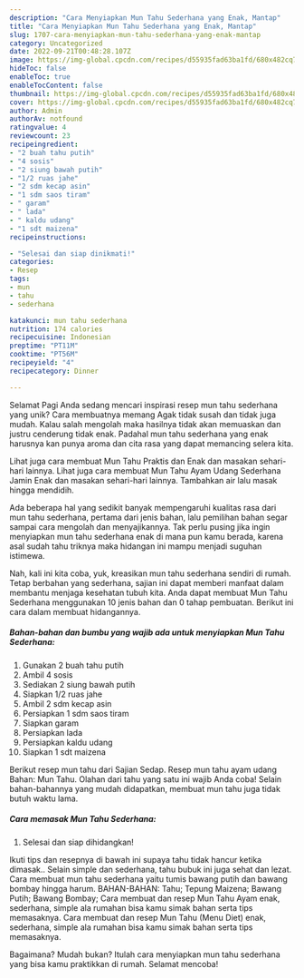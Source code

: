 ```yaml
---
description: "Cara Menyiapkan Mun Tahu Sederhana yang Enak, Mantap"
title: "Cara Menyiapkan Mun Tahu Sederhana yang Enak, Mantap"
slug: 1707-cara-menyiapkan-mun-tahu-sederhana-yang-enak-mantap
category: Uncategorized
date: 2022-09-21T00:48:28.107Z
image: https://img-global.cpcdn.com/recipes/d55935fad63ba1fd/680x482cq70/mun-tahu-sederhana-foto-resep-utama.jpg
hideToc: false
enableToc: true
enableTocContent: false
thumbnail: https://img-global.cpcdn.com/recipes/d55935fad63ba1fd/680x482cq70/mun-tahu-sederhana-foto-resep-utama.jpg
cover: https://img-global.cpcdn.com/recipes/d55935fad63ba1fd/680x482cq70/mun-tahu-sederhana-foto-resep-utama.jpg
author: Admin
authorAv: notfound
ratingvalue: 4
reviewcount: 23
recipeingredient:
- "2 buah tahu putih"
- "4 sosis"
- "2 siung bawah putih"
- "1/2 ruas jahe"
- "2 sdm kecap asin"
- "1 sdm saos tiram"
- " garam"
- " lada"
- " kaldu udang"
- "1 sdt maizena"
recipeinstructions:

- "Selesai dan siap dinikmati!"
categories:
- Resep
tags:
- mun
- tahu
- sederhana

katakunci: mun tahu sederhana 
nutrition: 174 calories
recipecuisine: Indonesian
preptime: "PT11M"
cooktime: "PT56M"
recipeyield: "4"
recipecategory: Dinner

---
```



Selamat Pagi Anda sedang mencari inspirasi resep mun tahu sederhana yang unik? Cara membuatnya memang Agak tidak susah dan tidak juga mudah. Kalau salah mengolah maka hasilnya tidak akan memuaskan dan justru cenderung tidak enak. Padahal mun tahu sederhana yang enak harusnya kan punya aroma dan cita rasa yang dapat memancing selera kita.


Lihat juga cara membuat Mun Tahu Praktis dan Enak dan masakan sehari-hari lainnya. Lihat juga cara membuat Mun Tahu Ayam Udang Sederhana Jamin Enak dan masakan sehari-hari lainnya. Tambahkan air lalu masak hingga mendidih.

Ada beberapa hal yang sedikit banyak mempengaruhi kualitas rasa dari mun tahu sederhana, pertama dari jenis bahan, lalu pemilihan bahan segar sampai cara mengolah dan menyajikannya. Tak perlu pusing jika ingin menyiapkan mun tahu sederhana enak di mana pun kamu berada, karena asal sudah tahu triknya maka hidangan ini mampu menjadi suguhan istimewa.


Nah, kali ini kita coba, yuk, kreasikan mun tahu sederhana sendiri di rumah. Tetap berbahan yang sederhana, sajian ini dapat memberi manfaat dalam membantu menjaga kesehatan tubuh kita. Anda dapat membuat Mun Tahu Sederhana menggunakan 10 jenis bahan dan 0 tahap pembuatan. Berikut ini cara dalam membuat hidangannya.

<!--inarticleads1-->

##### Bahan-bahan dan bumbu yang wajib ada untuk menyiapkan Mun Tahu Sederhana:

1. Gunakan 2 buah tahu putih
1. Ambil 4 sosis
1. Sediakan 2 siung bawah putih
1. Siapkan 1/2 ruas jahe
1. Ambil 2 sdm kecap asin
1. Persiapkan 1 sdm saos tiram
1. Siapkan  garam
1. Persiapkan  lada
1. Persiapkan  kaldu udang
1. Siapkan 1 sdt maizena


Berikut resep mun tahu dari Sajian Sedap. Resep mun tahu ayam udang Bahan: Mun Tahu. Olahan dari tahu yang satu ini wajib Anda coba! Selain bahan-bahannya yang mudah didapatkan, membuat mun tahu juga tidak butuh waktu lama. 

<!--inarticleads2-->

##### Cara memasak Mun Tahu Sederhana:


1. Selesai dan siap dihidangkan!

Ikuti tips dan resepnya di bawah ini supaya tahu tidak hancur ketika dimasak.. Selain simple dan sederhana, tahu bubuk ini juga sehat dan lezat. Cara membuat mun tahu sederhana yaitu tumis bawang putih dan bawang bombay hingga harum. BAHAN-BAHAN: Tahu; Tepung Maizena; Bawang Putih; Bawang Bombay; Cara membuat dan resep Mun Tahu Ayam enak, sederhana, simple ala rumahan bisa kamu simak bahan serta tips memasaknya. Cara membuat dan resep Mun Tahu (Menu Diet) enak, sederhana, simple ala rumahan bisa kamu simak bahan serta tips memasaknya. 

Bagaimana? Mudah bukan? Itulah cara menyiapkan mun tahu sederhana yang bisa kamu praktikkan di rumah. Selamat mencoba!
